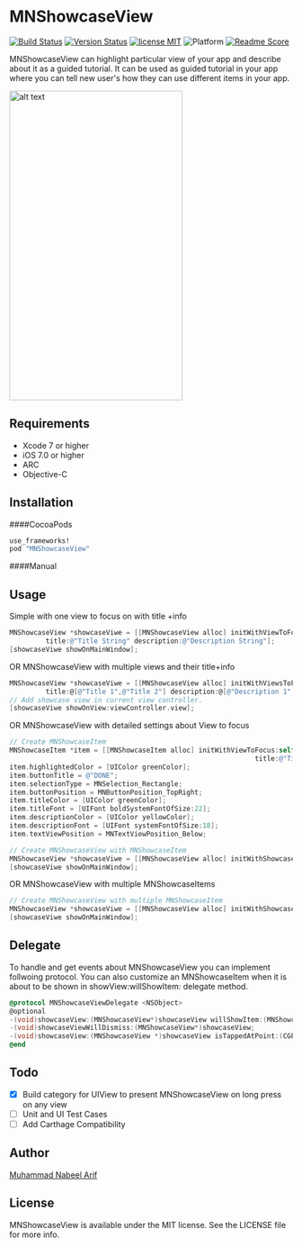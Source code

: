 # MNShowcaseView
[![Build Status](https://travis-ci.org/nabeelarif100/MNShowcaseView.svg?branch=master)](https://travis-ci.org/nabeelarif100/MNShowcaseView) [![Version Status](https://img.shields.io/cocoapods/v/MNShowcaseView.svg)][podLink] [![license MIT](https://img.shields.io/cocoapods/l/MNShowcaseView.svg)][mitLink] ![Platform](https://img.shields.io/cocoapods/p/MNShowcaseView.svg) [![Readme Score](http://readme-score-api.herokuapp.com/score.svg?url=https://github.com/nabeelarif100/mnshowcaseview)](http://clayallsopp.github.io/readme-score?url=https://github.com/nabeelarif100/mnshowcaseview)

MNShowcaseView can highlight particular view of your app and describe about it as a guided tutorial. It can be used as guided tutorial in your app where you can tell new user's how they can use different items in your app.


<img src="https://github.com/nabeelarif100/MNShowcaseView/blob/master/MNShowcaseView.gif" alt="alt text" width="308" height="550">

## Requirements

* Xcode 7 or higher
* iOS 7.0 or higher
* ARC
* Objective-C

## Installation

####CocoaPods


```ruby
use_frameworks!
pod "MNShowcaseView"
```

####Manual

## Usage
Simple with one view to focus on with title +info
```Objective-C
MNShowcaseView *showcaseViwe = [[MNShowcaseView alloc] initWithViewToFocus:self.button
         title:@"Title String" description:@"Description String"];
[showcaseViwe showOnMainWindow];
```
OR MNShowcaseView with multiple views and their title+info
```Objective-C
MNShowcaseView *showcaseViwe = [[MNShowcaseView alloc] initWithViewsToFocus:@[slef.view1,self.view2]
         title:@[@"Title 1",@"Title 2"] description:@[@"Description 1",@"Description 2"]];
// Add showcase view in current view controller.
[showcaseViwe showOnView:viewController.view];
```
OR MNShowcaseView with detailed settings about View to focus
```Objective-C
// Create MNShowcaseItem
MNShowcaseItem *item = [[MNShowcaseItem alloc] initWithViewToFocus:self.button
                                                             title:@"Title String" description:@"Description String"];
item.highlightedColor = [UIColor greenColor];
item.buttonTitle = @"DONE";
item.selectionType = MNSelection_Rectangle;
item.buttonPosition = MNButtonPosition_TopRight;
item.titleColor = [UIColor greenColor];
item.titleFont = [UIFont boldSystemFontOfSize:22];
item.descriptionColor = [UIColor yellowColor];
item.descriptionFont = [UIFont systemFontOfSize:18];
item.textViewPosition = MNTextViewPosition_Below;

// Create MNShowcaseView with MNShowcaseItem
MNShowcaseView *showcaseViwe = [[MNShowcaseView alloc] initWithShowcaseItem:item];
[showcaseViwe showOnMainWindow];
```
OR MNShowcaseView with multiple MNShowcaseItems
```Objective-C
// Create MNShowcaseView with multiple MNShowcaseItem
MNShowcaseView *showcaseViwe = [[MNShowcaseView alloc] initWithShowcaseItems:@[item1,item2,item3]];
[showcaseViwe showOnMainWindow];
```
## Delegate
To handle and get events about MNShowcaseView you can implement follwoing protocol. You can also customize an MNShowcaseItem when it is about to be shown in showView:willShowItem: delegate method.
```Objective-C
@protocol MNShowcaseViewDelegate <NSObject>
@optional
-(void)showcaseView:(MNShowcaseView*)showcaseView willShowItem:(MNShowcaseItem*)showcaseItem;
-(void)showcaseViewWillDismiss:(MNShowcaseView*)showcaseView;
-(void)showcaseView:(MNShowcaseView *)showcaseView isTappedAtPoint:(CGPoint)point isInsideSelectedArea:(BOOL)isInside;
@end
```

## Todo
- [x] Build category for UIView to present MNShowcaseView on long press on any view
- [ ] Unit and UI Test Cases
- [ ] Add Carthage Compatibility

## Author
[Muhammad Nabeel Arif](https://github.com/nabeelarif100)

## License

MNShowcaseView is available under the MIT license. See the LICENSE file for more info.


[podLink]:https://cocoapods.org/pods/MNShowcaseView
[mitLink]:http://opensource.org/licenses/MIT

